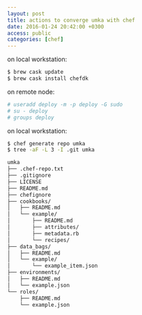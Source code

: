 ```yaml
---
layout: post
title: actions to converge umka with chef
date: 2016-01-24 20:42:00 +0300
access: public
categories: [chef]
---
```


<!-- more -->

on local workstation:

```sh
$ brew cask update
$ brew cask install chefdk
```

on remote node:

```sh
# useradd deploy -m -p deploy -G sudo
# su - deploy
# groups deploy
```

on local workstation:

```sh
$ chef generate repo umka
$ tree -aF -L 3 -I .git umka

umka
├── .chef-repo.txt
├── .gitignore
├── LICENSE
├── README.md
├── chefignore
├── cookbooks/
│   ├── README.md
│   └── example/
│       ├── README.md
│       ├── attributes/
│       ├── metadata.rb
│       └── recipes/
├── data_bags/
│   ├── README.md
│   └── example/
│       └── example_item.json
├── environments/
│   ├── README.md
│   └── example.json
└── roles/
    ├── README.md
    └── example.json
```

